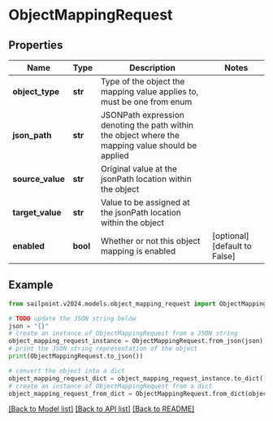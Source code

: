 # ObjectMappingRequest


## Properties

Name | Type | Description | Notes
------------ | ------------- | ------------- | -------------
**object_type** | **str** | Type of the object the mapping value applies to, must be one from enum | 
**json_path** | **str** | JSONPath expression denoting the path within the object where the mapping value should be applied | 
**source_value** | **str** | Original value at the jsonPath location within the object | 
**target_value** | **str** | Value to be assigned at the jsonPath location within the object | 
**enabled** | **bool** | Whether or not this object mapping is enabled | [optional] [default to False]

## Example

```python
from sailpoint.v2024.models.object_mapping_request import ObjectMappingRequest

# TODO update the JSON string below
json = "{}"
# create an instance of ObjectMappingRequest from a JSON string
object_mapping_request_instance = ObjectMappingRequest.from_json(json)
# print the JSON string representation of the object
print(ObjectMappingRequest.to_json())

# convert the object into a dict
object_mapping_request_dict = object_mapping_request_instance.to_dict()
# create an instance of ObjectMappingRequest from a dict
object_mapping_request_from_dict = ObjectMappingRequest.from_dict(object_mapping_request_dict)
```
[[Back to Model list]](../README.md#documentation-for-models) [[Back to API list]](../README.md#documentation-for-api-endpoints) [[Back to README]](../README.md)


